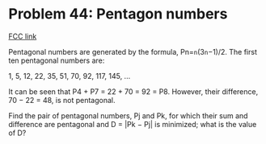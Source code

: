 # Problem 44: Pentagon numbers

[FCC link](https://www.freecodecamp.org/learn/coding-interview-prep/project-euler/problem-44-pentagon-numbers)

Pentagonal numbers are generated by the formula, Pn\=`n`(3`n`−1)/2. The first
ten pentagonal numbers are:

1, 5, 12, 22, 35, 51, 70, 92, 117, 145, ...

It can be seen that P4 + P7 = 22 + 70 = 92 = P8. However, their difference, 70 −
22 = 48, is not pentagonal.

Find the pair of pentagonal numbers, Pj and Pk, for which their sum and
difference are pentagonal and D = |Pk − Pj| is minimized; what is the value of
D?
